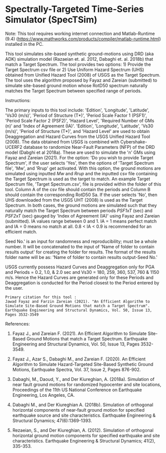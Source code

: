 # Spectrally-Targeted Time-Series Simulator (SpecTSim)


Note: This tool requires working internet connection and Matlab-Runtime (9.4) (https://www.mathworks.com/products/compiler/matlab-runtime.html) installed in the PC.


This tool simulates site-based synthetic ground-motions using DRD (aka ADK) simulation model (Razaeian et. al. 2012,  Dabaghi et. al. 2018b) that match a Target Spectrum. The tool provides two options: 1) Provide the Target Spectrum csv file or 2) Use Uniform Hazard Spectrum (UHS) obtained from Unified Hazard Tool (2008) of USGS as the Target Spectrum. The tool uses the algorithm proposed by Fayaz and Zareian (submitted) to simulate site-based ground motion whose RotD50 spectrum naturally matches the Target Spectrum between specified range of periods.


Instructions:

The primary inputs to this tool include: 'Edition', 'Longitude', 'Latitude', 'Vs30 (m/s)', 'Period of Structure (T*)', 'Period Scale Factor 1 (PSF1)', 'Period Scale Factor 2 (PSF2)', 'Hazard Level', 'Required Number of GMs (n)' and 'Index of Agreement (IA)'. 'Edition', 'Longitude', 'Latitude', 'Vs30 (m/s)', 'Period of Structure (T*)', and 'Hazard Level' are used to obtain Deaggregation and Hazard Curves from the USGS Unified Hazard Tool (2008). The data obtained from USGS is combined with Cybershake-UCERF2 database to randomize Near-Fault Parameters (NFP) of the DRD model (Dabghi et al 2018a). These are used to simulate the 'n' GMs using Fayaz and Zareian (2021). For the option: 'Do you wish to provide Target Spectrum', if the user selects 'Yes', then the options of 'Target Spectrum file', 'Mw', and 'Rrup' get activated. With this option, the ground motions are simulated using inputted *Mw* and *Rrup* and the inputted csv file containing the Target Spectrum is used as the target to match. An example Target Spectrum file, 'Target Spectrum.csv', file is provided within the folder of this tool. Column A of the csv file should contain the periods and Column B should contain the corresponding RotD50 Sa. If the user selects 'No', then UHS downloaded from the USGS UHT (2008) is used as the Target Spectrum. In both cases, the ground motions are simulated such that they naturally match the Target Spectrum between periods *PSF1xT* (sec) and *PSF2xT* (sec) gauged by 'Index of Agreement (IA)' using Fayaz and Zareian (submitted). IA values range between 0 and 1. IA = 1 means perfect match and IA = 0 means no match at all. 0.8 < IA < 0.9 is recommended for an efficient match.



Seed No.' is an input for randomness and reproducibility; must be a whole number. It will be concatenated to the input of 'Name of folder to contain results output' for creating the folder for results. The format of the results folder name will be as: 'Name of folder to contain results output-Seed No.'



USGS currently possess Hazard Curves and Deaggregation only for PGA and Periods = 0.2, 1.0, & 2.0 sec and Vs30 = 180, 259, 360, 537, 760 & 1150 m/s. Hence the Hazard Curves are generated only for these Periods and Deaggregation is conducted for the Period closest to the Period entered by the user.



    Primary citation for this tool :    
    Jawad Fayaz and Farzin Zareian (2021). "An Efficient Algorithm to Simulate Site-Based Ground Motions that match a Target Spectrum". Earthquake Engineering and Structural Dynamics, Vol. 50, Issue 13, Pages 3532-3549


References:

1) Fayaz J., and Zareian F. (2021). An Efficient Algorithm to Simulate Site-Based Ground Motions that match a Target Spectrum. Earthquake Engineering and Structural Dynamics, Vol. 50, Issue 13, Pages 3532-3549.

2) Fayaz J., Azar S., Dabaghi M., and Zareian F. (2020). An Efficient Algorithm to Simulate Hazard-Targeted Site-Based Synthetic Ground Motions, Earthquake Spectra, Vol. 37, Issue 2, Pages 876-902.

3) Dabaghi, M., Daoud, Y., and Der Kiureghian, A. (2018a). Simulation of near fault ground motions for randomized hypocenter and site locations, Proceedings of the 11th US National Conference on Earthquake Engineering, Los Angeles, CA.

4) Dabaghi M., and Der Kiureghian A. (2018b). Simulation of orthogonal horizontal components of near‐fault ground motion for specified earthquake source and site characteristics. Earthquake Engineering & Structural Dynamics; 47(6):1369-1393.

5) Rezaeian, S., and Der Kiureghian, A. (2012). Simulation of orthogonal horizontal ground motion components for specified earthquake and site characteristics. Earthquake Engineering & Structural Dynamics; 41(2), 335-353.

